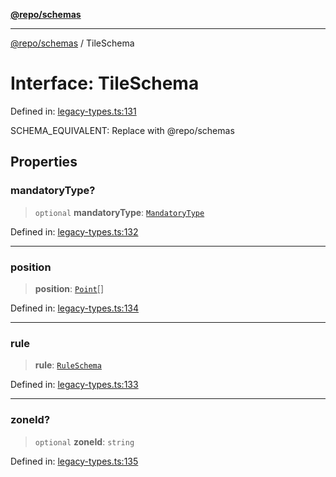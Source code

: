 [**@repo/schemas**](../README.md)

***

[@repo/schemas](../globals.md) / TileSchema

# Interface: TileSchema

Defined in: [legacy-types.ts:131](https://github.com/alexqguo/drinking-board-game-v3/blob/675bd7febb3071dfc3dca88ee4e9928e0ed24aab/packages/schemas/src/legacy-types.ts#L131)

SCHEMA_EQUIVALENT: Replace with @repo/schemas

## Properties

### mandatoryType?

> `optional` **mandatoryType**: [`MandatoryType`](../enumerations/MandatoryType.md)

Defined in: [legacy-types.ts:132](https://github.com/alexqguo/drinking-board-game-v3/blob/675bd7febb3071dfc3dca88ee4e9928e0ed24aab/packages/schemas/src/legacy-types.ts#L132)

***

### position

> **position**: [`Point`](Point.md)[]

Defined in: [legacy-types.ts:134](https://github.com/alexqguo/drinking-board-game-v3/blob/675bd7febb3071dfc3dca88ee4e9928e0ed24aab/packages/schemas/src/legacy-types.ts#L134)

***

### rule

> **rule**: [`RuleSchema`](../type-aliases/RuleSchema.md)

Defined in: [legacy-types.ts:133](https://github.com/alexqguo/drinking-board-game-v3/blob/675bd7febb3071dfc3dca88ee4e9928e0ed24aab/packages/schemas/src/legacy-types.ts#L133)

***

### zoneId?

> `optional` **zoneId**: `string`

Defined in: [legacy-types.ts:135](https://github.com/alexqguo/drinking-board-game-v3/blob/675bd7febb3071dfc3dca88ee4e9928e0ed24aab/packages/schemas/src/legacy-types.ts#L135)
